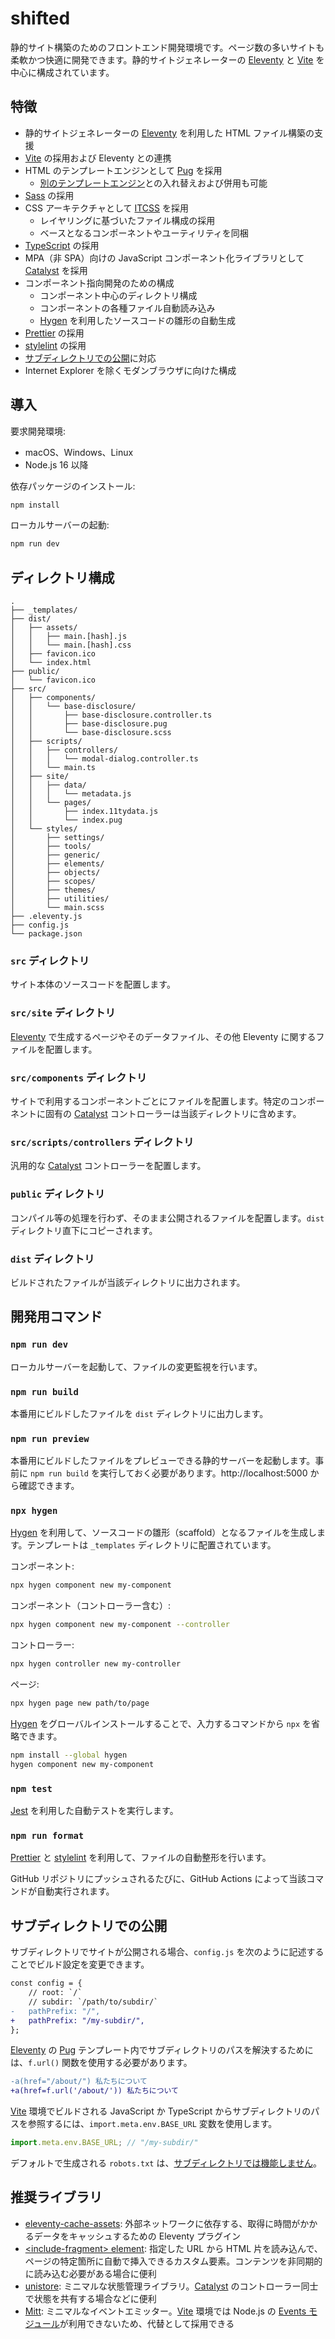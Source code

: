 # shifted

静的サイト構築のためのフロントエンド開発環境です。ページ数の多いサイトも柔軟かつ快適に開発できます。静的サイトジェネレーターの [Eleventy](https://www.11ty.dev/) と [Vite](https://vitejs.dev/) を中心に構成されています。

## 特徴

- 静的サイトジェネレーターの [Eleventy](https://www.11ty.dev/) を利用した HTML ファイル構築の支援
- [Vite](https://vitejs.dev/) の採用および Eleventy との連携
- HTML のテンプレートエンジンとして [Pug](https://pugjs.org/api/getting-started.html) を採用
  - [別のテンプレートエンジン](https://www.11ty.dev/docs/languages/)との入れ替えおよび併用も可能
- [Sass](https://sass-lang.com/) の採用
- CSS アーキテクチャとして [ITCSS](https://speakerdeck.com/dafed/managing-css-projects-with-itcss) を採用
  - レイヤリングに基づいたファイル構成の採用
  - ベースとなるコンポーネントやユーティリティを同梱
- [TypeScript](https://www.typescriptlang.org/) の採用
- MPA（非 SPA）向けの JavaScript コンポーネント化ライブラリとして [Catalyst](https://github.github.io/catalyst/) を採用
- コンポーネント指向開発のための構成
  - コンポーネント中心のディレクトリ構成
  - コンポーネントの各種ファイル自動読み込み
  - [Hygen](http://www.hygen.io/) を利用したソースコードの雛形の自動生成
- [Prettier](https://prettier.io/) の採用
- [stylelint](https://stylelint.io/) の採用
- [サブディレクトリでの公開](#サブディレクトリでの公開)に対応
- Internet Explorer を除くモダンブラウザに向けた構成

## 導入

要求開発環境:

- macOS、Windows、Linux
- Node.js 16 以降

依存パッケージのインストール:

```bash
npm install
```

ローカルサーバーの起動:

```bash
npm run dev
```

## ディレクトリ構成

```
.
├── _templates/
├── dist/
│   ├── assets/
│   │   ├── main.[hash].js
│   │   └── main.[hash].css
│   ├── favicon.ico
│   └── index.html
├── public/
│   └── favicon.ico
├── src/
│   ├── components/
│   │   └── base-disclosure/
│   │       ├── base-disclosure.controller.ts
│   │       ├── base-disclosure.pug
│   │       └── base-disclosure.scss
│   ├── scripts/
│   │   ├── controllers/
│   │   │   └── modal-dialog.controller.ts
│   │   └── main.ts
│   ├── site/
│   │   ├── data/
│   │   │   └── metadata.js
│   │   └── pages/
│   │       ├── index.11tydata.js
│   │       └── index.pug
│   └── styles/
│       ├── settings/
│       ├── tools/
│       ├── generic/
│       ├── elements/
│       ├── objects/
│       ├── scopes/
│       ├── themes/
│       ├── utilities/
│       └── main.scss
├── .eleventy.js
├── config.js
└── package.json
```

### `src` ディレクトリ

サイト本体のソースコードを配置します。

### `src/site` ディレクトリ

[Eleventy](https://www.11ty.dev/) で生成するページやそのデータファイル、その他 Eleventy に関するファイルを配置します。

### `src/components` ディレクトリ

サイトで利用するコンポーネントごとにファイルを配置します。特定のコンポーネントに固有の [Catalyst](https://github.github.io/catalyst/) コントローラーは当該ディレクトリに含めます。

### `src/scripts/controllers` ディレクトリ

汎用的な [Catalyst](https://github.github.io/catalyst/) コントローラーを配置します。

### `public` ディレクトリ

コンパイル等の処理を行わず、そのまま公開されるファイルを配置します。`dist` ディレクトリ直下にコピーされます。

### `dist` ディレクトリ

ビルドされたファイルが当該ディレクトリに出力されます。

## 開発用コマンド

### `npm run dev`

ローカルサーバーを起動して、ファイルの変更監視を行います。

### `npm run build`

本番用にビルドしたファイルを `dist` ディレクトリに出力します。

### `npm run preview`

本番用にビルドしたファイルをプレビューできる静的サーバーを起動します。事前に `npm run build` を実行しておく必要があります。http://localhost:5000 から確認できます。

### `npx hygen`

[Hygen](http://www.hygen.io/) を利用して、ソースコードの雛形（scaffold）となるファイルを生成します。テンプレートは `_templates` ディレクトリに配置されています。

コンポーネント:

```bash
npx hygen component new my-component
```

コンポーネント（コントローラー含む）:

```bash
npx hygen component new my-component --controller
```

コントローラー:

```bash
npx hygen controller new my-controller
```

ページ:

```bash
npx hygen page new path/to/page
```

[Hygen](http://www.hygen.io/) をグローバルインストールすることで、入力するコマンドから `npx` を省略できます。

```bash
npm install --global hygen
hygen component new my-component
```

### `npm test`

[Jest](https://jestjs.io/) を利用した自動テストを実行します。

### `npm run format`

[Prettier](https://prettier.io/) と [stylelint](https://stylelint.io/) を利用して、ファイルの自動整形を行います。

GitHub リポジトリにプッシュされるたびに、GitHub Actions によって当該コマンドが自動実行されます。

## サブディレクトリでの公開

サブディレクトリでサイトが公開される場合、`config.js` を次のように記述することでビルド設定を変更できます。

```diff
const config = {
	// root: `/`
	// subdir: `/path/to/subdir/`
-	pathPrefix: "/",
+	pathPrefix: "/my-subdir/",
};
```

[Eleventy](https://www.11ty.dev/) の [Pug](https://pugjs.org/) テンプレート内でサブディレクトリのパスを解決するためには、`f.url()` 関数を使用する必要があります。

```diff
-a(href="/about/") 私たちについて
+a(href=f.url('/about/')) 私たちについて
```

[Vite](https://vitejs.dev/) 環境でビルドされる JavaScript か TypeScript からサブディレクトリのパスを参照するには、`import.meta.env.BASE_URL` 変数を使用します。

```javascript
import.meta.env.BASE_URL; // "/my-subdir/"
```

デフォルトで生成される `robots.txt` は、[サブディレクトリでは機能しません](https://developers.google.com/search/docs/advanced/robots/robots_txt?hl=ja#examples-of-valid-robots.txt-urls)。

## 推奨ライブラリ

- [eleventy-cache-assets](https://www.11ty.dev/docs/plugins/cache/): 外部ネットワークに依存する、取得に時間がかかるデータをキャッシュするための Eleventy プラグイン
- [\<include-fragment> element](https://github.com/github/include-fragment-element): 指定した URL から HTML 片を読み込んで、ページの特定箇所に自動で挿入できるカスタム要素。コンテンツを非同期的に読み込む必要がある場合に便利
- [unistore](https://github.com/developit/unistore): ミニマルな状態管理ライブラリ。[Catalyst](https://github.github.io/catalyst/) のコントローラー同士で状態を共有する場合などに便利
- [Mitt](https://github.com/developit/mitt): ミニマルなイベントエミッター。[Vite](https://vitejs.dev/) 環境では Node.js の [Events モジュール](https://nodejs.org/api/events.html)が利用できないため、代替として採用できる
